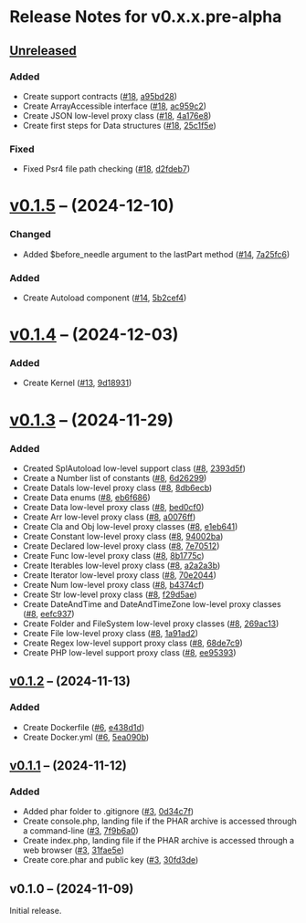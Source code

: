 # Release Notes for v0.x.x.pre-alpha

## [Unreleased](https://github.com/The-FireHub-Project/Core/compare/v0.1.5...develop-pre-alpha-m1)

### Added
- Create support contracts ([#18](https://github.com/The-FireHub-Project/Core/issues/18), [a95bd28](https://github.com/The-FireHub-Project/Core/pull/4/commits/a95bd28))
- Create ArrayAccessible interface ([#18](https://github.com/The-FireHub-Project/Core/issues/18), [ac959c2](https://github.com/The-FireHub-Project/Core/pull/4/commits/ac959c2))
- Create JSON low-level proxy class ([#18](https://github.com/The-FireHub-Project/Core/issues/18), [4a176e8](https://github.com/The-FireHub-Project/Core/pull/4/commits/4a176e8))
- Create first steps for Data structures ([#18](https://github.com/The-FireHub-Project/Core/issues/18), [25c1f5e](https://github.com/The-FireHub-Project/Core/pull/4/commits/25c1f5e))

### Fixed
- Fixed Psr4 file path checking ([#18](https://github.com/The-FireHub-Project/Core/issues/18), [d2fdeb7](https://github.com/The-FireHub-Project/Core/pull/4/commits/d2fdeb7))

# [v0.1.5](https://github.com/The-FireHub-Project/Core/compare/v0.1.3...v0.1.5) – (2024-12-10)

### Changed
- Added $before_needle argument to the lastPart method ([#14](https://github.com/The-FireHub-Project/Core/issues/14), [7a25fc6](https://github.com/The-FireHub-Project/Core/pull/4/commits/7a25fc6))

### Added
- Create Autoload component ([#14](https://github.com/The-FireHub-Project/Core/issues/14), [5b2cef4](https://github.com/The-FireHub-Project/Core/pull/4/commits/5b2cef4))

# [v0.1.4](https://github.com/The-FireHub-Project/Core/compare/v0.1.3...v0.1.4) – (2024-12-03)

### Added
- Create Kernel ([#13](https://github.com/The-FireHub-Project/Core/issues/13), [9d18931](https://github.com/The-FireHub-Project/Core/pull/4/commits/9d18931))

# [v0.1.3](https://github.com/The-FireHub-Project/Core/compare/v0.1.2...v0.1.3) – (2024-11-29)

### Added
- Created SplAutoload low-level support class ([#8](https://github.com/The-FireHub-Project/Core/issues/8), [2393d5f](https://github.com/The-FireHub-Project/Core/pull/4/commits/2393d5f))
- Create a Number list of constants ([#8](https://github.com/The-FireHub-Project/Core/issues/8), [6d26299](https://github.com/The-FireHub-Project/Core/pull/4/commits/6d26299))
- Create DataIs low-level proxy class ([#8](https://github.com/The-FireHub-Project/Core/issues/8), [8db6ecb](https://github.com/The-FireHub-Project/Core/pull/4/commits/8db6ecb))
- Create Data enums ([#8](https://github.com/The-FireHub-Project/Core/issues/8), [eb6f686](https://github.com/The-FireHub-Project/Core/pull/4/commits/eb6f686))
- Create Data low-level proxy class ([#8](https://github.com/The-FireHub-Project/Core/issues/8), [bed0cf0](https://github.com/The-FireHub-Project/Core/pull/4/commits/bed0cf0))
- Create Arr low-level proxy class ([#8](https://github.com/The-FireHub-Project/Core/issues/8), [a0076ff](https://github.com/The-FireHub-Project/Core/pull/4/commits/a0076ff))
- Create Cla and Obj low-level proxy classes ([#8](https://github.com/The-FireHub-Project/Core/issues/8), [e1eb641](https://github.com/The-FireHub-Project/Core/pull/4/commits/e1eb641))
- Create Constant low-level proxy class ([#8](https://github.com/The-FireHub-Project/Core/issues/8), [94002ba](https://github.com/The-FireHub-Project/Core/pull/4/commits/94002ba))
- Create Declared low-level proxy class ([#8](https://github.com/The-FireHub-Project/Core/issues/8), [7e70512](https://github.com/The-FireHub-Project/Core/pull/4/commits/7e70512))
- Create Func low-level proxy class ([#8](https://github.com/The-FireHub-Project/Core/issues/8), [8b1775c](https://github.com/The-FireHub-Project/Core/pull/4/commits/8b1775c))
- Create Iterables low-level proxy class ([#8](https://github.com/The-FireHub-Project/Core/issues/8), [a2a2a3b](https://github.com/The-FireHub-Project/Core/pull/4/commits/a2a2a3b))
- Create Iterator low-level proxy class ([#8](https://github.com/The-FireHub-Project/Core/issues/8), [70e2044](https://github.com/The-FireHub-Project/Core/pull/4/commits/70e2044))
- Create Num low-level proxy class ([#8](https://github.com/The-FireHub-Project/Core/issues/8), [b4374cf](https://github.com/The-FireHub-Project/Core/pull/4/commits/b4374cf))
- Create Str low-level proxy class ([#8](https://github.com/The-FireHub-Project/Core/issues/8), [f29d5ae](https://github.com/The-FireHub-Project/Core/pull/4/commits/f29d5ae))
- Create DateAndTime and DateAndTimeZone low-level proxy classes ([#8](https://github.com/The-FireHub-Project/Core/issues/8), [eefc937](https://github.com/The-FireHub-Project/Core/pull/4/commits/eefc937))
- Create Folder and FileSystem low-level proxy classes ([#8](https://github.com/The-FireHub-Project/Core/issues/8), [269ac13](https://github.com/The-FireHub-Project/Core/pull/4/commits/269ac13))
- Create File low-level proxy class ([#8](https://github.com/The-FireHub-Project/Core/issues/8), [1a91ad2](https://github.com/The-FireHub-Project/Core/pull/4/commits/1a91ad2))
- Create Regex low-level support proxy class ([#8](https://github.com/The-FireHub-Project/Core/issues/8), [68de7c9](https://github.com/The-FireHub-Project/Core/pull/4/commits/68de7c9))
- Create PHP low-level support proxy class ([#8](https://github.com/The-FireHub-Project/Core/issues/8), [ee95393](https://github.com/The-FireHub-Project/Core/pull/4/commits/ee95393))

## [v0.1.2](https://github.com/The-FireHub-Project/Core/compare/v0.1.1...v0.1.2) – (2024-11-13)

### Added
- Create Dockerfile ([#6](https://github.com/The-FireHub-Project/Core/issues/6), [e438d1d](https://github.com/The-FireHub-Project/Core/pull/4/commits/e438d1d))
- Create Docker.yml ([#6](https://github.com/The-FireHub-Project/Core/issues/6), [5ea090b](https://github.com/The-FireHub-Project/Core/pull/4/commits/5ea090b))

## [v0.1.1](https://github.com/The-FireHub-Project/Core/compare/v0.1.0...v0.1.1) – (2024-11-12)

### Added
- Added phar folder to .gitignore ([#3](https://github.com/The-FireHub-Project/Core/issues/3), [0d34c7f](https://github.com/The-FireHub-Project/Core/pull/4/commits/0d34c7f))
- Create console.php, landing file if the PHAR archive is accessed through a command-line ([#3](https://github.com/The-FireHub-Project/Core/issues/3), [7f9b6a0](https://github.com/The-FireHub-Project/Core/pull/4/commits/7f9b6a0))
- Create index.php, landing file if the PHAR archive is accessed through a web browser ([#3](https://github.com/The-FireHub-Project/Core/issues/3), [31fae5e](https://github.com/The-FireHub-Project/Core/pull/4/commits/31fae5e))
- Create core.phar and public key ([#3](https://github.com/The-FireHub-Project/Core/issues/3), [30fd3de](https://github.com/The-FireHub-Project/Core/pull/4/commits/30fd3de))

## v0.1.0 – (2024-11-09)

Initial release.